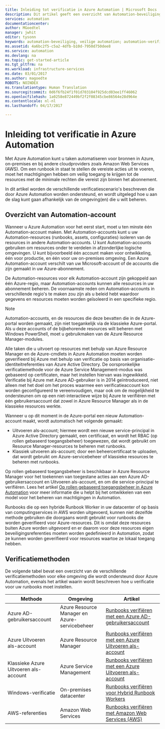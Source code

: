 ```yaml
---
title: Inleiding tot verificatie in Azure Automation | Microsoft Docs
description: Dit artikel geeft een overzicht van Automation-beveiliging en de diverse verificatiemethoden die beschikbaar zijn voor Automation-accounts in Azure Automation.
services: automation
documentationcenter: 
author: MGoedtel
manager: jwhit
editor: tysonn
keywords: automation-beveiliging, veilige automation; automation-verificatie
ms.assetid: 4a6bc2f5-c5a2-4dfb-b10d-7950d750dee8
ms.service: automation
ms.devlang: na
ms.topic: get-started-article
ms.tgt_pltfrm: na
ms.workload: infrastructure-services
ms.date: 03/01/2017
ms.author: magoedte
ROBOTS: NOINDEX
ms.translationtype: Human Translation
ms.sourcegitcommit: 0d6f6fb24f1f01d703104f925dcd03ee1ff46062
ms.openlocfilehash: 1a0258e872449bf2f2f08345cbe86564e28d964e
ms.contentlocale: nl-nl
ms.lasthandoff: 04/17/2017

---
```

# <a name="introduction-to-authentication-in-azure-automation"></a>Inleiding tot verificatie in Azure Automation  
Met Azure Automation kunt u taken automatiseren voor bronnen in Azure, on-premises en bij andere cloudproviders zoals Amazon Web Services (AWS).  Om een runbook in staat te stellen de vereiste acties uit te voeren, moet het machtigingen hebben om veilig toegang te krijgen tot de resources met de minimale rechten die vereist zijn binnen het abonnement.

In dit artikel worden de verschillende verificatiescenario's beschreven die door Azure Automation worden ondersteund, en wordt uitgelegd hoe u aan de slag kunt gaan afhankelijk van de omgeving(en) die u wilt beheren.  

## <a name="automation-account-overview"></a>Overzicht van Automation-account
Wanneer u Azure Automation voor het eerst start, moet u ten minste één Automation-account maken. Met Automation-accounts kunt u uw Automation-resources (runbooks, assets, configuraties) isoleren van de resources in andere Automation-accounts. U kunt Automation-accounts gebruiken om resources onder te verdelen in afzonderlijke logische omgevingen. U kunt bijvoorbeeld één account maken voor ontwikkeling, één voor productie, en één voor uw on-premises omgeving.  Een Azure Automation-account verschilt van uw Microsoft-account of de accounts die zijn gemaakt in uw Azure-abonnement.

De Automation-resources voor elk Automation-account zijn gekoppeld aan één Azure-regio, maar Automation-accounts kunnen alle resources in uw abonnement beheren. De voornaamste reden om Automation-accounts in verschillende regio's te maken zou zijn als u beleid hebt waardoor gegevens en resources moeten worden geïsoleerd in een specifieke regio.

> [!NOTE]
> Automation-accounts, en de resources die deze bevatten die in de Azure-portal worden gemaakt, zijn niet toegankelijk via de klassieke Azure-portal. Als u deze accounts of de bijbehorende resources wilt beheren met Windows PowerShell, moet u gebruikmaken van de Azure Resource Manager-modules.
>

Alle taken die u uitvoert op resources met behulp van Azure Resource Manager en de Azure-cmdlets in Azure Automation moeten worden geverifieerd bij Azure met behulp van verificatie op basis van organisatie-identiteitreferenties van Azure Active Directory.  De oorspronkelijke verificatiemethode voor de Azure Service Management-modus was gebaseerd op certificaten, maar het instellen hiervan was ingewikkeld.  Verificatie bij Azure met Azure AD-gebruiker is in 2014 geïntroduceerd, niet alleen met het doel om het proces waarmee een verificatieaccount kon worden geconfigureerd te vereenvoudigen, maar ook om de mogelijkheid te ondersteunen om op een niet-interactieve wijze bij Azure te verifiëren met één gebruikersaccount dat zowel in Azure Resource Manager als in de klassieke resources werkte.   

Wanneer u op dit moment in de Azure-portal een nieuw Automation-account maakt, wordt automatisch het volgende gemaakt:

* Uitvoeren als-account; hiermee wordt een nieuwe service-principal in Azure Active Directory gemaakt, een certificaat, en wordt het RBAC (op rollen gebaseerd toegangsbeheer) toegewezen, dat wordt gebruikt om Resource Manager-resources te beheren met runbooks.
* Klassiek uitvoeren als-account; door een beheercertificaat te uploaden, dat wordt gebruikt om Azure-servicebeheer of klassieke resources te beheren met runbooks.  

Op rollen gebaseerd toegangsbeheer is beschikbaar in Azure Resource Manager voor het toekennen van toegestane acties aan een Azure AD-gebruikersaccount en Uitvoeren als-account, en om die service-principal te verifiëren.  Lees het artikel [Op rollen gebaseerd toegangsbeheer in Azure Automation](automation-role-based-access-control.md) voor meer informatie die u helpt bij het ontwikkelen van een model voor het beheren van machtigingen in Automation.  

Runbooks die op een hybride Runbook Worker in uw datacenter of op basis van computingservices in AWS worden uitgevoerd, kunnen niet dezelfde methode gebruiken die doorgaans wordt gebruikt voor runbooks die worden geverifieerd voor Azure-resources.  Dit is omdat deze resources buiten Azure worden uitgevoerd en er daarom voor deze resources eigen beveiligingsreferenties moeten worden gedefinieerd in Automation, zodat ze kunnen worden geverifieerd voor resources waartoe ze lokaal toegang hebben.  

## <a name="authentication-methods"></a>Verificatiemethoden
De volgende tabel bevat een overzicht van de verschillende verificatiemethoden voor elke omgeving die wordt ondersteund door Azure Automation, evenals het artikel waarin wordt beschreven hoe u verificatie voor uw runbooks moet instellen.

| Methode | Omgeving | Artikel |
| --- | --- | --- |
| Azure AD-gebruikersaccount |Azure Resource Manager en Azure-servicebeheer |[Runbooks verifiëren met een Azure AD-gebruikersaccount](automation-create-aduser-account.md) |
| Azure Uitvoeren als-account |Azure Resource Manager |[Runbooks verifiëren met een Azure Uitvoeren als-account](automation-sec-configure-azure-runas-account.md) |
| Klassieke Azure Uitvoeren als-account |Azure Service Management |[Runbooks verifiëren met een Azure Uitvoeren als-account](automation-sec-configure-azure-runas-account.md) |
| Windows-verificatie |On-premises datacenter |[Runbooks verifiëren voor Hybrid Runbook Workers](automation-hybrid-runbook-worker.md) |
| AWS-referenties |Amazon Web Services |[Runbooks verifiëren met Amazon Web Services (AWS)](automation-config-aws-account.md) |

